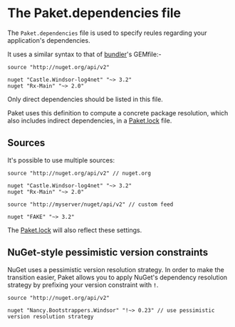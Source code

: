 The Paket.dependencies file
===========================

The `Paket.dependencies` file is used to specify reules regarding your application's dependencies. 

It uses a similar syntax to that of [bundler](http://bundler.io/)'s GEMfile:-
  
    source "http://nuget.org/api/v2"

    nuget "Castle.Windsor-log4net" "~> 3.2"
    nuget "Rx-Main" "~> 2.0"

Only direct dependencies should be listed in this file.

Paket uses this definition to compute a concrete package resolution, which also includes indirect dependencies, in a [Paket.lock](lock_file.html) file.

Sources
-------

It's possible to use multiple sources:

    source "http://nuget.org/api/v2" // nuget.org

    nuget "Castle.Windsor-log4net" "~> 3.2"
    nuget "Rx-Main" "~> 2.0"

    source "http://myserver/nuget/api/v2" // custom feed

    nuget "FAKE" "~> 3.2"

The [Paket.lock](lock_file.html) will also reflect these settings.

NuGet-style pessimistic version constraints
-------------------------------------------

NuGet uses a pessimistic version resolution strategy. In order to make the transition easier, Paket allows you to apply NuGet's dependency resolution strategy by prefixing your version constraint with **`!`**.

    source "http://nuget.org/api/v2"

    nuget "Nancy.Bootstrappers.Windsor" "!~> 0.23" // use pessimistic version resolution strategy